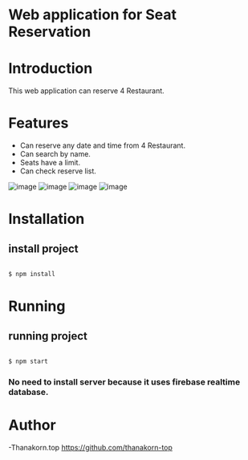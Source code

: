 # Web application for Seat Reservation 

# Introduction

This web application can reserve 4 Restaurant.

# Features
- Can reserve any date and time from 4 Restaurant.
- Can search by name.
- Seats have a limit.
- Can check reserve list.

![image](https://imgur.com/C3bTfGC.jpg)
![image](https://imgur.com/mxTiivE.jpg)
![image](https://imgur.com/8qoztqu.jpg)
![image](https://imgur.com/7rgDnSP.jpg)

# Installation

## install project

``` bash

$ npm install

```

# Running

## running project

``` bash

$ npm start

```


### No need to install server because it uses firebase realtime database.


# Author

-Thanakorn.top https://github.com/thanakorn-top
